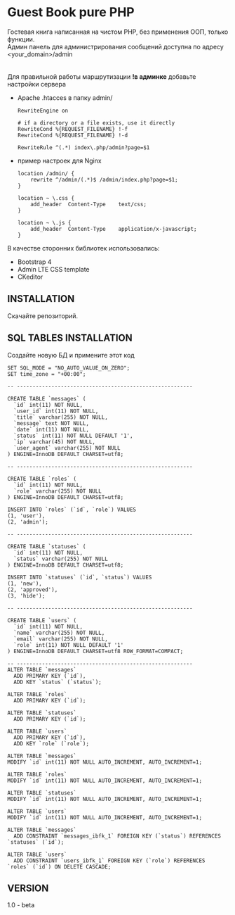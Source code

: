 Guest Book pure PHP
============================

Гостевая книга написанная на чистом PHP, без применения ООП, только функции.<br>
Админ панель для администрирования сообщений доступна по адресу <your_domain>/admin<br>
<br>
<br>
Для правильной работы маршрутизации <b>!в админке</b> добавьте настройки сервера
<ul>
<li>Apache .htacces в папку admin/

```
RewriteEngine on

# if a directory or a file exists, use it directly
RewriteCond %{REQUEST_FILENAME} !-f
RewriteCond %{REQUEST_FILENAME} !-d

RewriteRule ^(.*) index\.php/admin?page=$1
```
</li>

<li>пример настроек для Nginx

```
location /admin/ {
    rewrite ^/admin/(.*)$ /admin/index.php?page=$1;
}

location ~ \.css {
    add_header  Content-Type    text/css;
}

location ~ \.js {
    add_header  Content-Type    application/x-javascript;
}
```
</li>
</ul>
 В качестве сторонних библиотек использовались:
 <ul>
    <li>Bootstrap 4</li>
    <li>Admin LTE CSS template</li>
    <li>CKeditor</li>
 </ul>
 

INSTALLATION
------------
Скачайте репозиторий.

SQL TABLES INSTALLATION
-----------------------
Создайте новую БД и примените этот код

```
SET SQL_MODE = "NO_AUTO_VALUE_ON_ZERO";
SET time_zone = "+00:00";

-- --------------------------------------------------------

CREATE TABLE `messages` (
  `id` int(11) NOT NULL,
  `user_id` int(11) NOT NULL,
  `title` varchar(255) NOT NULL,
  `message` text NOT NULL,
  `date` int(11) NOT NULL,
  `status` int(11) NOT NULL DEFAULT '1',
  `ip` varchar(45) NOT NULL,
  `user_agent` varchar(255) NOT NULL
) ENGINE=InnoDB DEFAULT CHARSET=utf8;

-- --------------------------------------------------------

CREATE TABLE `roles` (
  `id` int(11) NOT NULL,
  `role` varchar(255) NOT NULL
) ENGINE=InnoDB DEFAULT CHARSET=utf8;

INSERT INTO `roles` (`id`, `role`) VALUES
(1, 'user'),
(2, 'admin');

-- --------------------------------------------------------

CREATE TABLE `statuses` (
  `id` int(11) NOT NULL,
  `status` varchar(255) NOT NULL
) ENGINE=InnoDB DEFAULT CHARSET=utf8;

INSERT INTO `statuses` (`id`, `status`) VALUES
(1, 'new'),
(2, 'approved'),
(3, 'hide');

-- --------------------------------------------------------

CREATE TABLE `users` (
  `id` int(11) NOT NULL,
  `name` varchar(255) NOT NULL,
  `email` varchar(255) NOT NULL,
  `role` int(11) NOT NULL DEFAULT '1'
) ENGINE=InnoDB DEFAULT CHARSET=utf8 ROW_FORMAT=COMPACT;

-- --------------------------------------------------------
ALTER TABLE `messages`
  ADD PRIMARY KEY (`id`),
  ADD KEY `status` (`status`);

ALTER TABLE `roles`
  ADD PRIMARY KEY (`id`);

ALTER TABLE `statuses`
  ADD PRIMARY KEY (`id`);

ALTER TABLE `users`
  ADD PRIMARY KEY (`id`),
  ADD KEY `role` (`role`);
  
ALTER TABLE `messages`
MODIFY `id` int(11) NOT NULL AUTO_INCREMENT, AUTO_INCREMENT=1;

ALTER TABLE `roles`
MODIFY `id` int(11) NOT NULL AUTO_INCREMENT, AUTO_INCREMENT=1;

ALTER TABLE `statuses`
MODIFY `id` int(11) NOT NULL AUTO_INCREMENT, AUTO_INCREMENT=1;

ALTER TABLE `users`
MODIFY `id` int(11) NOT NULL AUTO_INCREMENT, AUTO_INCREMENT=1;

ALTER TABLE `messages`
  ADD CONSTRAINT `messages_ibfk_1` FOREIGN KEY (`status`) REFERENCES `statuses` (`id`);

ALTER TABLE `users`
  ADD CONSTRAINT `users_ibfk_1` FOREIGN KEY (`role`) REFERENCES `roles` (`id`) ON DELETE CASCADE;
```

VERSION
-------
1.0 - beta